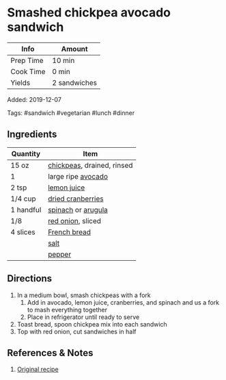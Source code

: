 # Smashed chickpea avocado sandwich

| Info      | Amount       |
| --------- | ------------ |
| Prep Time | 10 min       |
| Cook Time | 0 min        |
| Yields    | 2 sandwiches |

Added: 2019-12-07

Tags: #sandwich #vegetarian #lunch #dinner

## Ingredients

| Quantity  | Item                                                                           |
| --------- | ------------------------------------------------------------------------------ |
| 15 oz     | [chickpeas](../_ingredients/chickpeas.md), drained, rinsed                     |
| 1         | large ripe [avocado](../_ingredients/avocado.md)                               |
| 2 tsp     | [lemon juice](../_ingredients/lemon%20juice.md)                                |
| 1/4 cup   | [dried cranberries](../_ingredients/cranberry.md)                              |
| 1 handful | [spinach](../_ingredients/spinach.md) or [arugula](../_ingredients/arugula.md) |
| 1/8       | [red onion](../_ingredients/red%20onion.md), sliced                            |
| 4 slices  | [French bread](../_ingredients/french%20bread.md)                              |
|           | [salt](../_ingredients/salt.md)                                                |
|           | [pepper](../_ingredients/pepper.md)                                            |

## Directions

1. In a medium bowl, smash chickpeas with a fork
   1. Add in avocado, lemon juice, cranberries, and spinach and us a fork to mash everything together
   2. Place in refrigerator until ready to serve
2. Toast bread, spoon chickpea mix into each sandwich
3. Top with red onion, cut sandwiches in half

## References & Notes

1. [Original recipe](https://www.ambitiouskitchen.com/smashed-chickpea-avocado-salad-sandwich-with-cranberries-lemon/)
